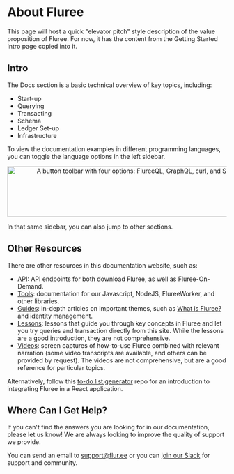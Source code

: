# About Fluree

This page will host a quick "elevator pitch" style description of the value proposition of Fluree.
For now, it has the content from the Getting Started Intro page copied into it.

## Intro

The Docs section is a basic technical overview of key topics, including:

- Start-up
- Querying
- Transacting
- Schema
- Ledger Set-up
- Infrastructure

To view the documentation examples in different programming languages, you can toggle
the language options in the left sidebar.

<p align="center">
    <img
        width="600px"
        height="116px"
        src="https://s3.amazonaws.com/fluree-docs/language-options.png"
        alt="A button toolbar with four options: FlureeQL, GraphQL, curl, and SPARQL"/>
</p>

In that same sidebar, you can also jump to other sections.

## Other Resources

There are other resources in this documentation website, such as:

- [API](/api): API endpoints for both download Fluree, as well as Fluree-On-Demand.
- [Tools](/tools): documentation for our Javascript, NodeJS, FlureeWorker, and
  other libraries.
- [Guides](/guides): in-depth articles on important themes, such as
  [What is Fluree?](/guides/intro/what-is-fluree) and identity management.
- [Lessons](/lesson): lessons that guide you through key concepts in Fluree and
  let you try queries and transaction directly from this site. While the lessons
  are a good introduction, they are not comprehensive.
- [Videos](/video): screen captures of how-to-use Fluree combined with relevant
  narration (some video transcripts are available, and others can be provided by
  request). The videos are not comprehensive, but are a good reference for particular
  topics.

Alternatively, follow this
[to-do list generator](https://github.com/fluree/to-do-lists-generator) repo for
an introduction to integrating Fluree in a React application.

## Where Can I Get Help?

If you can't find the answers you are looking for in our documentation, please
let us know! We are always looking to improve the quality of support we provide.

You can send an email to <support@flur.ee> or you can
[join our Slack](https://launchpass.com/flureedb) for support and community.
